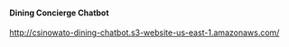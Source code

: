 #### Dining Concierge Chatbot ####

http://csinowato-dining-chatbot.s3-website-us-east-1.amazonaws.com/
